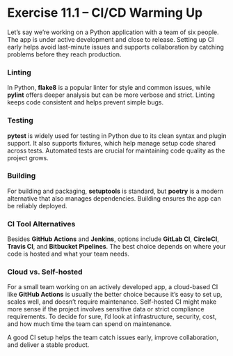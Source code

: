 # Exercise 11.1 – CI/CD Warming Up

Let’s say we’re working on a Python application with a team of six people. The app is under active development and close to release. Setting up CI early helps avoid last-minute issues and supports collaboration by catching problems before they reach production.

### Linting

In Python, **flake8** is a popular linter for style and common issues, while **pylint** offers deeper analysis but can be more verbose and strict. Linting keeps code consistent and helps prevent simple bugs.

### Testing

**pytest** is widely used for testing in Python due to its clean syntax and plugin support. It also supports fixtures, which help manage setup code shared across tests. Automated tests are crucial for maintaining code quality as the project grows.

### Building

For building and packaging, **setuptools** is standard, but **poetry** is a modern alternative that also manages dependencies. Building ensures the app can be reliably deployed.

### CI Tool Alternatives

Besides **GitHub Actions** and **Jenkins**, options include **GitLab CI**, **CircleCI**, **Travis CI**, and **Bitbucket Pipelines**. The best choice depends on where your code is hosted and what your team needs.

### Cloud vs. Self-hosted

For a small team working on an actively developed app, a cloud-based CI like **GitHub Actions** is usually the better choice because it’s easy to set up, scales well, and doesn’t require maintenance. Self-hosted CI might make more sense if the project involves sensitive data or strict compliance requirements. To decide for sure, I’d look at infrastructure, security, cost, and how much time the team can spend on maintenance.

A good CI setup helps the team catch issues early, improve collaboration, and deliver a stable product.
